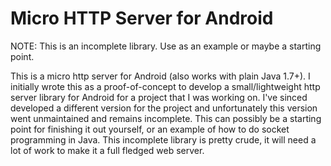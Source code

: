 # Micro HTTP Server for Android

NOTE: This is an incomplete library. Use as an example or maybe a starting point.

This is a micro http server for Android (also works with plain Java 1.7+). I initially wrote this as a proof-of-concept to develop a small/lightweight http server library for Android for a project that I was working on. I've sinced developed a different version for the project and unfortunately this version went unmaintained and remains incomplete. This can possibly be a starting point for finishing it out yourself, or an example of how to do socket programming in Java. This incomplete library is pretty crude, it will need a lot of work to make it a full fledged web server.
